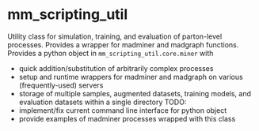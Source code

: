 # mm_scripting_util

Utility class for simulation, training, and evaluation of parton-level processes. Provides a wrapper for madminer and madgraph functions. <br>
Provides a python object in `mm_scripting_util.core.miner` with  
  - quick addition/substitution of arbitrarily complex processes
  - setup and runtime wrappers for madminer and madgraph on various (frequently-used) servers
  - storage of multiple samples, augmented datasets, training models, and evaluation datasets within a single directory
TODO:
  - implement/fix current command line interface for python object
  - provide examples of madminer processes wrapped with this class
  
